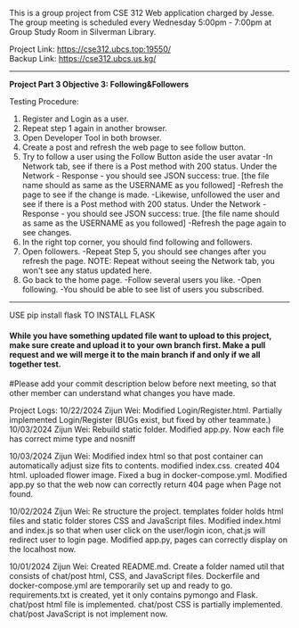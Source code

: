 This is a group project from CSE 312 Web application charged by Jesse.
The group meeting is scheduled every Wednesday 5:00pm - 7:00pm at Group Study Room in Silverman Library.

Project Link: https://cse312.ubcs.top:19550/  
Backup Link: https://cse312.ubcs.us.kg/
_______________________________________________________________________________________________________
____________________________Project Part 3 Objective 3: Following&Followers____________________________

Testing Procedure:
1. Register and Login as a user.
2. Repeat step 1 again in another browser.
3. Open Developer Tool in both browser.
4. Create a post and refresh the web page to see follow button.
5. Try to follow a user using the Follow Button aside the user avatar
    -In Network tab, see if there is a Post method with 200 status. Under the Network - Response - you should see JSON success: true. [the file name should as same as the USERNAME as you followed]
    -Refresh the page to see if the change is made.
    -Likewise, unfollowed the user and see if there is a Post method with 200 status. Under the Network - Response - you should see JSON success: true. [the file name should as same as the USERNAME as you followed]
    -Refresh the page again to see changes.
6. In the right top corner, you should find following and followers.
7. Open followers.
    -Repeat Step 5, you should see changes after you refresh the page. NOTE: Repeat without seeing the Network tab, you won't see any status updated here.
8. Go back to the home page.
    -Follow several users you like.
    -Open following.
        -You should be able to see list of users you subscribed.
_______________________________________________________________________________________________________

USE pip install flask TO INSTALL FLASK
#### While you have something updated file want to upload to this project, make sure create and upload it to your own branch first. Make a pull request and we will merge it to the main branch if and only if we all together test.
#Please add your commit description below before next meeting, so that other member can understand what changes you have made.

Project Logs:
10/22/2024 Zijun Wei: Modified Login/Register.html. Partially implemented Login/Register (BUGs exist, but fixed by other teammate.)
10/03/2024 Zijun Wei: Rebuild static folder. Modified app.py. Now each file has correct mime type and nosniff

10/03/2024 Zijun Wei: Modified index html so that post container can automatically adjust size fits to contents. modified index.css. created 404 html. uploaded flower image. Fixed a bug in docker-compose.yml. Modified app.py so that the web now can correctly return 404 page when Page not found.

10/02/2024 Zijun Wei: Re structure the project. templates folder holds html files and static folder stores CSS and JavaScript files. Modified index.html and index.js so that when user click on the user/login icon, chat.js will redirect user to login page. Modified app.py, pages can correctly display on the localhost now.

10/01/2024 Zijun Wei: Created README.md. Create a folder named util that consists of chat/post html, CSS, and JavaScript files. Dockerfile and docker-compose.yml are temporarily set up and ready to go. requirements.txt is created, yet it only contains pymongo and Flask. chat/post html file is implemented. chat/post CSS is partially implemented. chat/post JavaScript is not implement now.


